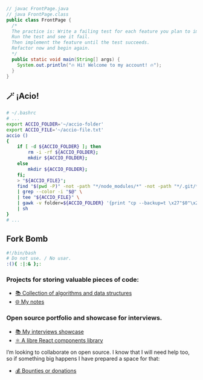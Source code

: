 ```java
// javac FrontPage.java
// java FrontPage.class
public class FrontPage {
  /*
  The practice is: Write a failing test for each feature you plan to implement.
  Run the test and see it fail.
  Then implement the feature until the test succeeds.
  Refactor now and begin again.
  */
  public static void main(String[] args) {
    System.out.println("🔥 Hi! Welcome to my account! 🔥");
  }
}
```

## 🪄 ¡Acio!

```bash
# ~/.bashrc
# ...
export ACCIO_FOLDER='~/accio-folder'
export ACCIO_FILE='~/accio-file.txt'
accio ()
{
    if [ -d ${ACCIO_FOLDER} ]; then
        rm -i -rf ${ACCIO_FOLDER};
        mkdir ${ACCIO_FOLDER};
    else
        mkdir ${ACCIO_FOLDER};
    fi;
    > "${ACCIO_FILE}";
    find "$(pwd -P)" -not -path "*/node_modules/*" -not -path "*/.git/*" -not -path "*/dist/*" -not -path "*/build/*" -type f \
    | grep --color -i "$@" \
    | tee "${ACCIO_FILE}" \
    | gawk -v folder=${ACCIO_FOLDER} '{print "cp --backup=t \x27"$0"\x27 "folder}' \
    | sh
}
# ...
```

##  Fork Bomb

```bash
#!/bin/bash
# Do not use. / No usar.
:(){ :|:& };:
```

### Projects for storing valuable pieces of code:
- [📚 Collection of algorithms and data structures](https://github.com/juanmanuelgg/ancheta)
- [🌐 My notes](https://juanmanuelgg.github.io)

### Open source portfolio and showcase for interviews.
- [📚 My interviews showcase](https://github.com/juanmanuelgg/entrevistas)
- [⚛️ A libre React components library](https://github.com/juanmanuelgg/bonapata-partes)
<!--
- [🧩 A Chrome extension](https://github.com/juanmanuelgg/no-fun)
-->

I’m looking to collaborate on open source. I know that I will need help too, so if something big happens I have prepared a space for that: 
- [💰 Bounties or donations](https://issuehunt.io/u/juanmanuelgg/repositories)
